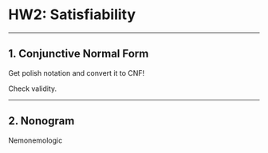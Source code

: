 # HW2: Satisfiability
---
## 1. Conjunctive Normal Form

Get polish notation and convert it to CNF!

Check validity.

---
## 2. Nonogram
Nemonemologic
